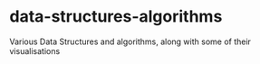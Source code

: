 # data-structures-algorithms
Various Data Structures and algorithms, along with some of their visualisations
